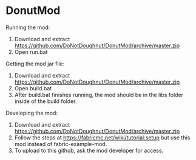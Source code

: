 # DonutMod

Running the mod:

1. Download and extract https://github.com/DoNotDoughnut/DonutMod/archive/master.zip
2. Open run.bat

Getting the mod jar file:
1. Download and extract https://github.com/DoNotDoughnut/DonutMod/archive/master.zip
2. Open build.bat
3. After build.bat finishes running, the mod should be in the libs folder inside of the build folder.

Developing the mod:

1. Download and extract https://github.com/DoNotDoughnut/DonutMod/archive/master.zip
2. Follow the steps at https://fabricmc.net/wiki/tutorial:setup but use this mod instead of fabric-example-mod.
3. To upload to this github, ask the mod developer for access.